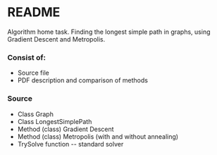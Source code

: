 # README #

Algorithm home task. Finding the longest simple path in graphs, using Gradient Descent and Metropolis.

### Consist of: ###

* Source file
* PDF description and comparison of methods

### Source ###

* Class Graph
* Class LongestSimplePath
* Method (class) Gradient Descent
* Method (class) Metropolis (with and without annealing)
* TrySolve function -- standard solver
